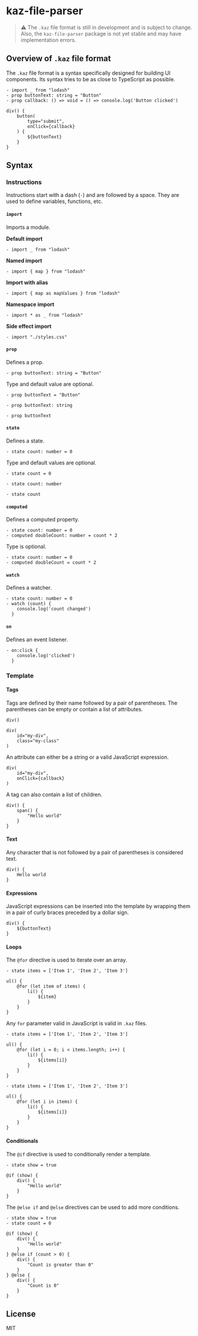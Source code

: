# kaz-file-parser

> ⚠️ The `.kaz` file format is still in development and is subject to change. Also, the `kaz-file-parser` package is not yet stable and may have implementation errors.

## Overview of `.kaz` file format

The `.kaz` file format is a syntax specifically designed for building UI components. Its syntax tries to be as close to TypeScript as possible.

```kaz
- import _ from "lodash"
- prop buttonText: string = "Button"
- prop callback: () => void = () => console.log('Button clicked')

div() {
    button(
        type="submit",
        onClick={callback}
    ) {
        ${buttonText}
    }
}
```

## Syntax

### Instructions

Instructions start with a dash (`-`) and are followed by a space. They are used to define variables, functions, etc.

#### `import`

Imports a module.

**Default import**

```kaz
- import _ from "lodash"
```

**Named import**

```kaz
- import { map } from "lodash"
```

**Import with alias**

```kaz
- import { map as mapValues } from "lodash"
```

**Namespace import**

```kaz
- import * as _ from "lodash"
```

**Side effect import**

```kaz
- import "./styles.css"
```

#### `prop`

Defines a prop.

```kaz
- prop buttonText: string = "Button"
```

Type and default value are optional.

```kaz
- prop buttonText = "Button"
```

```kaz
- prop buttonText: string
```

```kaz
- prop buttonText
```

#### `state`

Defines a state.

```kaz
- state count: number = 0
```

Type and default values are optional.

```kaz
- state count = 0
```

```kaz
- state count: number
```

```kaz
- state count
```

#### `computed`

Defines a computed property.

```kaz
- state count: number = 0
- computed doubleCount: number = count * 2
```

Type is optional.

```kaz
- state count: number = 0
- computed doubleCount = count * 2
```

#### `watch`

Defines a watcher.

```kaz
- state count: number = 0
- watch (count) {
    console.log('count changed')
  }
```

#### `on`

Defines an event listener.

```kaz
- on:click {
    console.log('clicked')
  }
```

### Template

#### Tags

Tags are defined by their name followed by a pair of parentheses. The parentheses can be empty or contain a list of attributes.

```kaz
div()
```

```kaz
div(
    id="my-div",
    class="my-class"
)
```

An attribute can either be a string or a valid JavaScript expression.

```kaz
div(
    id="my-div",
    onClick={callback}
)
```

A tag can also contain a list of children.

```kaz
div() {
    span() {
        "Hello world"
    }
}
```

#### Text

Any character that is not followed by a pair of parentheses is considered text.

```kaz
div() {
    Hello world
}
```

#### Expressions

JavaScript expressions can be inserted into the template by wrapping them in a pair of curly braces preceded by a dollar sign.

```kaz
div() {
    ${buttonText}
}
```

#### Loops

The `@for` directive is used to iterate over an array.

```kaz
- state items = ['Item 1', 'Item 2', 'Item 3']

ul() {
    @for (let item of items) {
        li() {
            ${item}
        }
    }
}
```

Any `for` parameter valid in JavaScript is valid in `.kaz` files.

```kaz
- state items = ['Item 1', 'Item 2', 'Item 3']

ul() {
    @for (let i = 0; i < items.length; i++) {
        li() {
            ${items[i]}
        }
    }
}
```

```kaz
- state items = ['Item 1', 'Item 2', 'Item 3']

ul() {
    @for (let i in items) {
        li() {
            ${items[i]}
        }
    }
}
```

#### Conditionals

The `@if` directive is used to conditionally render a template.

```kaz
- state show = true

@if (show) {
    div() {
        "Hello world"
    }
}
```

The `@else if` and `@else` directives can be used to add more conditions.

```kaz
- state show = true
- state count = 0

@if (show) {
    div() {
        "Hello world"
    }
} @else if (count > 0) {
    div() {
        "Count is greater than 0"
    }
} @else {
    div() {
        "Count is 0"
    }
}
```

## License

MIT
